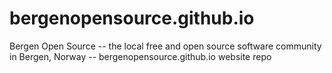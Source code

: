 # bergenopensource.github.io
Bergen Open Source -- the local free and open source software community in Bergen, Norway -- bergenopensource.github.io website repo
